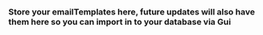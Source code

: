### Store your emailTemplates here, future updates will also have them here so you can import in to your database via Gui